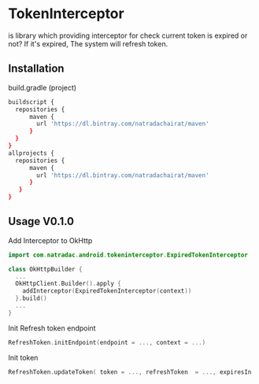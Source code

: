 # TokenInterceptor

is library which providing interceptor for check current token is expired or not? If it's expired, The system will refresh token.

## Installation

build.gradle (project)
```bash
buildscript {
  repositories {
      maven {
        url 'https://dl.bintray.com/natradachairat/maven'
      }
  }
}
allprojects {
  repositories {
      maven {
        url 'https://dl.bintray.com/natradachairat/maven'
      }
   }
}
```

## Usage V0.1.0

Add Interceptor to OkHttp
```kotlin
import com.natradac.android.tokeninterceptor.ExpiredTokenInterceptor

class OkHttpBuilder {
  ...
  OkHttpClient.Builder().apply {
    addInterceptor(ExpiredTokenInterceptor(context))
  }.build()
  ...
}
```

Init Refresh token endpoint
```kotlin
RefreshToken.initEndpoint(endpoint = ..., context = ...)
```

Init token
```kotlin
RefreshToken.updateToken( token = ..., refreshToken  = ..., expiresIn : ... as Long)
```

